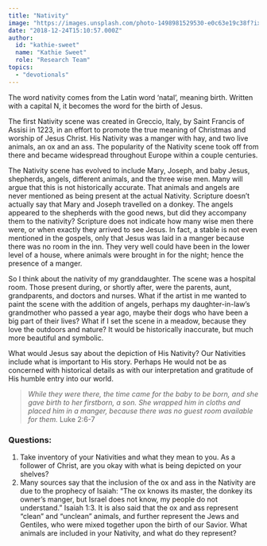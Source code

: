 ```yaml
---
title: "Nativity"
image: "https://images.unsplash.com/photo-1498981529530-e0c63e19c38f?ixlib=rb-1.2.1&q=85&fm=jpg&crop=entropy&cs=srgb&ixid=eyJhcHBfaWQiOjk2NjF9"
date: "2018-12-24T15:10:57.000Z"
author:
  id: "kathie-sweet"
  name: "Kathie Sweet"
  role: "Research Team"
topics:
  - "devotionals"
---
```

The word nativity comes from the Latin word ‘natal’, meaning birth.  Written with a capital N, it becomes the word for the birth of Jesus.   

The first Nativity scene was created in Greccio, Italy, by Saint Francis of Assisi in 1223, in an effort to promote the true meaning of Christmas and worship of Jesus Christ.  His Nativity was a manger with hay, and two live animals, an ox and an ass.  The popularity of the Nativity scene took off from there and became widespread throughout Europe within a couple centuries. 

The Nativity scene has evolved to include Mary, Joseph, and baby Jesus, shepherds, angels, different animals, and the three wise men.  Many will argue that this is not historically accurate.  That animals and angels are never mentioned as being present at the actual Nativity.  Scripture doesn’t actually say that Mary and Joseph travelled on a donkey. The angels appeared to the shepherds with the good news, but did they accompany them to the nativity?  Scripture does not indicate how many wise men there were, or when exactly they arrived to see Jesus.  In fact, a stable is not even mentioned in the gospels, only that Jesus was laid in a manger because there was no room in the inn.  They very well could have been in the lower level of a house, where animals were brought in for the night; hence the presence of a manger.  

So I think about the nativity of my granddaughter.  The scene was a hospital room.  Those present during, or shortly after, were the parents, aunt, grandparents, and doctors and nurses.  What if the artist in me wanted to paint the scene with the addition of angels, perhaps my daughter-in-law’s grandmother who passed a year ago, maybe their dogs who have been a big part of their lives?  What if I set the scene in a meadow, because they love the outdoors and nature?  It would be historically inaccurate, but much more beautiful and symbolic.  

What would Jesus say about the depiction of His Nativity?  Our Nativities include what is important to His story.   Perhaps He would not be as concerned with historical details as with our interpretation and gratitude of His humble entry into our world.  

> _While they were there, the time came for the baby to be born,  and she gave birth to her firstborn, a son. She wrapped him in cloths and placed him in a manger, because there was no guest room available for them._  Luke 2:6-7

### Questions: 
1. Take inventory of your Nativities and what they mean to you.  As a follower of Christ, are you okay with what is being depicted on your shelves? 
2. Many sources say that the inclusion of the ox and ass in the Nativity are due to the prophecy of Isaiah:  “The ox knows its master, the donkey its owner’s manger, but Israel does not know, my people do not understand.”  Isaiah 1:3.   It is also said that the ox and ass represent  “clean” and “unclean” animals, and further represent the Jews and Gentiles, who were mixed together upon the birth of our Savior.  What animals are included in your Nativity, and what do they represent? 
